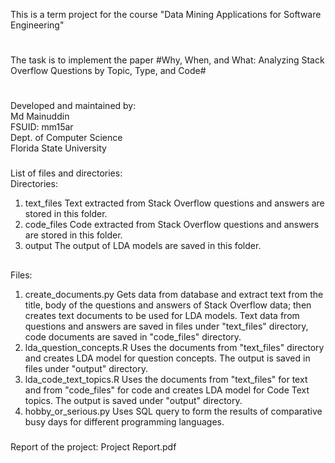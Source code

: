 This is a term project for the course "Data Mining Applications for Software Engineering"
#
The task is to implement the paper #Why, When, and What: Analyzing Stack Overflow Questions by Topic, Type, and Code#
#  
  
Developed and maintained by:  
Md Mainuddin  
FSUID: mm15ar  
Dept. of Computer Science  
Florida State University  
###

List of files and directories:  
Directories:
1. text_files		Text extracted from Stack Overflow questions and answers are stored in this folder.  
2. code_files	Code extracted from Stack Overflow questions and answers are stored in this folder.  
3. output			The output of LDA models are saved in this folder.  
##
Files:  
1. create_documents.py		Gets data from database and extract text from the title, body of the questions and answers of Stack Overflow data; then creates text documents to be used for LDA models. Text data from questions and answers are saved in files under "text_files" directory, code documents are saved in "code_files" directory.  
2. lda_question_concepts.R	Uses the documents from "text_files" directory and creates LDA model for question concepts. The output is saved in files under "output" directory.  
3. lda_code_text_topics.R		Uses the documents from "text_files" for text and from "code_files" for code and creates LDA model for Code Text topics. The output is saved under "output" directory.  
4. hobby_or_serious.py		Uses SQL query to form the results of comparative busy days for different programming languages.  
#####  
Report of the project: Project Report.pdf  

